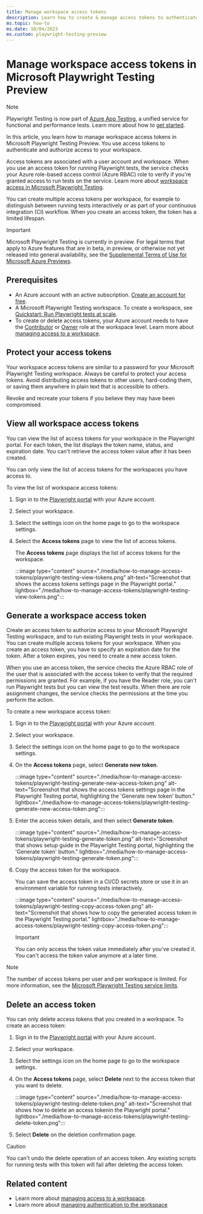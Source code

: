 ```yaml
---
title: Manage workspace access tokens
description: Learn how to create & manage access tokens to authenticate requests to Microsoft Playwright Testing Preview. Access tokens provide secure access to run tests on the service, and to the Microsoft Playwright Testing API.
ms.topic: how-to
ms.date: 10/04/2023
ms.custom: playwright-testing-preview
---
```


# Manage workspace access tokens in Microsoft Playwright Testing Preview

> [!NOTE]
> Playwright Testing is now part of [Azure App Testing](https://aka.ms/AzureAppTesting), a unified service for functional and performance tests. Learn more about how to [get started](https://aka.ms/AzureAppTesting/announcements).

In this article, you learn how to manage workspace access tokens in Microsoft Playwright Testing Preview. You use access tokens to authenticate and authorize access to your workspace.

Access tokens are associated with a user account and workspace. When you use an access token for running Playwright tests, the service checks your Azure role-based access control (Azure RBAC) role to verify if you're granted access to run tests on the service. Learn more about [workspace access in Microsoft Playwright Testing](./how-to-manage-workspace-access.md).

You can create multiple access tokens per workspace, for example to distinguish between running tests interactively or as part of your continuous integration (CI) workflow. When you create an access token, the token has a limited lifespan.

> [!IMPORTANT]
> Microsoft Playwright Testing is currently in preview. For legal terms that apply to Azure features that are in beta, in preview, or otherwise not yet released into general availability, see the [Supplemental Terms of Use for Microsoft Azure Previews](https://azure.microsoft.com/support/legal/preview-supplemental-terms/).

## Prerequisites  

- An Azure account with an active subscription. [Create an account for free](https://azure.microsoft.com/free/?WT.mc_id=A261C142F).
- A Microsoft Playwright Testing workspace. To create a workspace, see [Quickstart: Run Playwright tests at scale](./quickstart-run-end-to-end-tests.md).
- To create or delete access tokens, your Azure account needs to have the [Contributor](/azure/role-based-access-control/built-in-roles#owner) or [Owner](/azure/role-based-access-control/built-in-roles#contributor) role at the workspace level. Learn more about [managing access to a workspace](./how-to-manage-workspace-access.md).

## Protect your access tokens

Your workspace access tokens are similar to a password for your Microsoft Playwright Testing workspace. Always be careful to protect your access tokens. Avoid distributing access tokens to other users, hard-coding them, or saving them anywhere in plain text that is accessible to others.

Revoke and recreate your tokens if you believe they may have been compromised.

## View all workspace access tokens

You can view the list of access tokens for your workspace in the Playwright portal. For each token, the list displays the token name, status, and expiration date. You can't retrieve the access token value after it has been created.

You can only view the list of access tokens for the workspaces you have access to.

To view the list of workspace access tokens:

1. Sign in to the [Playwright portal](https://aka.ms/mpt/portal) with your Azure account.

1. Select your workspace.

1. Select the settings icon on the home page to go to the workspace settings.

1. Select the **Access tokens** page to view the list of access tokens.

    The **Access tokens** page displays the list of access tokens for the workspace.

    :::image type="content" source="./media/how-to-manage-access-tokens/playwright-testing-view-tokens.png" alt-text="Screenshot that shows the access tokens settings page in the Playwright portal." lightbox="./media/how-to-manage-access-tokens/playwright-testing-view-tokens.png":::

## Generate a workspace access token

Create an access token to authorize access to your Microsoft Playwright Testing workspace, and to run existing Playwright tests in your workspace. You can create multiple access tokens for your workspace. When you create an access token, you have to specify an expiration date for the token. After a token expires, you need to create a new access token.

When you use an access token, the service checks the Azure RBAC role of the user that is associated with the access token to verify that the required permissions are granted. For example, if you have the Reader role, you can't run Playwright tests but you can view the test results. When there are role assignment changes, the service checks the permissions at the time you perform the action.

To create a new workspace access token:

1. Sign in to the [Playwright portal](https://aka.ms/mpt/portal) with your Azure account.

1. Select your workspace.

1. Select the settings icon on the home page to go to the workspace settings.

1. On the **Access tokens** page, select **Generate new token**.

    :::image type="content" source="./media/how-to-manage-access-tokens/playwright-testing-generate-new-access-token.png" alt-text="Screenshot that shows the access tokens settings page in the Playwright Testing portal, highlighting the 'Generate new token' button." lightbox="./media/how-to-manage-access-tokens/playwright-testing-generate-new-access-token.png":::

1. Enter the access token details, and then select **Generate token**.

    :::image type="content" source="./media/how-to-manage-access-tokens/playwright-testing-generate-token.png" alt-text="Screenshot that shows setup guide in the Playwright Testing portal, highlighting the 'Generate token' button." lightbox="./media/how-to-manage-access-tokens/playwright-testing-generate-token.png":::

1. Copy the access token for the workspace.

    You can save the access token in a CI/CD secrets store or use it in an environment variable for running tests interactively.

    :::image type="content" source="./media/how-to-manage-access-tokens/playwright-testing-copy-access-token.png" alt-text="Screenshot that shows how to copy the generated access token in the Playwright Testing portal." lightbox="./media/how-to-manage-access-tokens/playwright-testing-copy-access-token.png":::
    
    > [!IMPORTANT]
    > You can only access the token value immediately after you've created it. You can't access the token value anymore at a later time.

> [!NOTE]
> The number of access tokens per user and per workspace is limited. For more information, see the [Microsoft Playwright Testing service limits](./resource-limits-quotas-capacity.md).

## Delete an access token

You can only delete access tokens that you created in a workspace. To create an access token:

1. Sign in to the [Playwright portal](https://aka.ms/mpt/portal) with your Azure account.

1. Select your workspace.

1. Select the settings icon on the home page to go to the workspace settings.

1. On the **Access tokens** page, select **Delete** next to the access token that you want to delete.

    :::image type="content" source="./media/how-to-manage-access-tokens/playwright-testing-delete-token.png" alt-text="Screenshot that shows how to delete an access tokenin the Playwright portal." lightbox="./media/how-to-manage-access-tokens/playwright-testing-delete-token.png":::

1. Select **Delete** on the deletion confirmation page.

> [!CAUTION]
> You can't undo the delete operation of an access token. Any existing scripts for running tests with this token will fail after deleting the access token.

## Related content

- Learn more about [managing access to a workspace](./how-to-manage-workspace-access.md).
- Learn more about [managing authentication to the workspace](./how-to-manage-authentication.md)